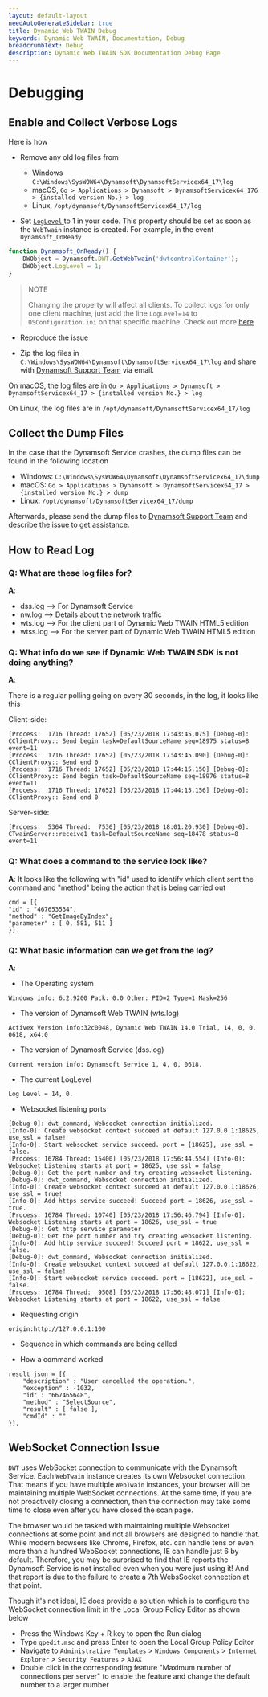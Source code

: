 ```yaml
---
layout: default-layout
needAutoGenerateSidebar: true
title: Dynamic Web TWAIN Debug
keywords: Dynamic Web TWAIN, Documentation, Debug
breadcrumbText: Debug
description: Dynamic Web TWAIN SDK Documentation Debug Page
---
```


# Debugging

## Enable and Collect Verbose Logs

Here is how

* Remove any old log files from 

    * Windows `C:\Windows\SysWOW64\Dynamsoft\DynamsoftServicex64_17\log`
    * macOS, `Go > Applications > Dynamsoft > DynamsoftServicex64_176 > {installed version No.} > log`
    * Linux, `/opt/dynamsoft/DynamsoftServicex64_17/log`

* Set [ `LogLevel` ]({{site.info}}api/WebTwain_Util.html#loglevel) to 1 in your code. This property should be set as soon as the `WebTwain` instance is created. For example, in the event `Dynamsoft_OnReady`

``` javascript
function Dynamsoft_OnReady() {
    DWObject = Dynamsoft.DWT.GetWebTwain('dwtcontrolContainer');
    DWObject.LogLevel = 1;
}
```

> NOTE
>  
> Changing the property will affect all clients. To collect logs for only one client machine, just add the line `LogLevel=14` to `DSConfiguration.ini` on that specific machine. Check out more [here]({{site.indepth}}deployment/service.html#q-how-to-configure-the-service)

* Reproduce the issue

* Zip the log files in `C:\Windows\SysWOW64\Dynamsoft\DynamsoftServicex64_17\log` and share with [Dynamsoft Support Team]({{site.about}}getsupport.html) via email.

On macOS, the log files are in `Go > Applications > Dynamsoft > DynamsoftServicex64_17 > {installed version No.} > log`

On Linux, the log files are in `/opt/dynamsoft/DynamsoftServicex64_17/log`

## Collect the Dump Files

In the case that the Dynamsoft Service crashes, the dump files can be found in the following location

* Windows: `C:\Windows\SysWOW64\Dynamsoft\DynamsoftServicex64_17\dump` 
* macOS: `Go > Applications > Dynamsoft > DynamsoftServicex64_17 > {installed version No.} > dump` 
* Linux: `/opt/dynamsoft/DynamsoftServicex64_17/dump` 

Afterwards, please send the dump files to [Dynamsoft Support Team]({{site.about}}getsupport.html) and describe the issue to get assistance.

## How to Read Log

### Q: What are these log files for?

**A**:

* dss.log --> For Dynamsoft Service
* nw.log --> Details about the network traffic
* wts.log --> For the client part of Dynamic Web TWAIN HTML5 edition
* wtss.log --> For the server part of Dynamic Web TWAIN HTML5 edition

### Q: What info do we see if Dynamic Web TWAIN SDK is not doing anything?

**A**:

There is a regular polling going on every 30 seconds, in the log, it looks like this

Client-side:

``` 
[Process:  1716 Thread: 17652] [05/23/2018 17:43:45.075] [Debug-0]: CClientProxy:: Send begin task=DefaultSourceName seq=18975 status=8 event=11
[Process:  1716 Thread: 17652] [05/23/2018 17:43:45.090] [Debug-0]: CClientProxy:: Send end 0
[Process:  1716 Thread: 17652] [05/23/2018 17:44:15.150] [Debug-0]: CClientProxy:: Send begin task=DefaultSourceName seq=18976 status=8 event=11
[Process:  1716 Thread: 17652] [05/23/2018 17:44:15.156] [Debug-0]: CClientProxy:: Send end 0
```

Server-side:

``` 
[Process:  5364 Thread:  7536] [05/23/2018 18:01:20.930] [Debug-0]: CTwainServer::receive1 task=DefaultSourceName seq=18478 status=8 event=11
```

### Q: What does a command to the service look like?

**A**: It looks like the following with "id" used to identify which client sent the command and "method" being the action that is being carried out

``` 
cmd = [{
"id" : "467653534", 
"method" : "GetImageByIndex", 
"parameter" : [ 0, 581, 511 ]
}].
```

### Q: What basic information can we get from the log?

**A**: 

* The Operating system

``` 
Windows info: 6.2.9200 Pack: 0.0 Other: PID=2 Type=1 Mask=256
```

* The version of Dynamsoft Web TWAIN (wts.log)

``` 
Activex Version info:32c0048, Dynamic Web TWAIN 14.0 Trial, 14, 0, 0, 0618, x64:0
```

* The version of Dynamosft Service (dss.log)

``` 
Current version info: Dynamsoft Service 1, 4, 0, 0618.
```

* The current LogLevel

``` 
Log Level = 14, 0.
```

* Websocket listening ports

``` 
[Debug-0]: dwt_command, Websocket connection initialized.
[Info-0]: Create websocket context succeed at default 127.0.0.1:18625, use_ssl = false!
[Info-0]: Start websocket service succeed. port = [18625], use_ssl = false.
[Process: 16784 Thread: 15400] [05/23/2018 17:56:44.554] [Info-0]: Websocket Listening starts at port = 18625, use_ssl = false
[Debug-0]: Get the port number and try creating websocket listening.
[Debug-0]: dwt_command, Websocket connection initialized.
[Info-0]: Create websocket context succeed at default 127.0.0.1:18626, use_ssl = true!
[Info-0]: Add https service succeed! Succeed port = 18626, use_ssl = true.
[Process: 16784 Thread: 10740] [05/23/2018 17:56:46.794] [Info-0]: Websocket Listening starts at port = 18626, use_ssl = true
[Debug-0]: Get http service parameter
[Debug-0]: Get the port number and try creating websocket listening.
[Info-0]: Add http service succeed! Succeed port = 18622, use_ssl = false.
[Debug-0]: dwt_command, Websocket connection initialized.
[Info-0]: Create websocket context succeed at default 127.0.0.1:18622, use_ssl = false!
[Info-0]: Start websocket service succeed. port = [18622], use_ssl = false.
[Process: 16784 Thread:  9508] [05/23/2018 17:56:48.071] [Info-0]: Websocket Listening starts at port = 18622, use_ssl = false
```

* Requesting origin

``` 
origin:http://127.0.0.1:100
```

* Sequence in which commands are being called

* How a command worked

``` 
result json = [{
    "description" : "User cancelled the operation.",
    "exception" : -1032,
    "id" : "667465648",
    "method" : "SelectSource",
    "result" : [ false ],
    "cmdId" : ""
}].
```

## WebSocket Connection Issue

`DWT` uses WebSocket connection to communicate with the Dynamsoft Service. Each `WebTwain` instance creates its own Websocket connection. That means if you have multiple `WebTwain` instances, your browser will be maintaining multiple WebSocket connections. At the same time, if you are not proactively closing a connection, then the connection may take some time to close even after you have closed the scan page.

The browser would be tasked with maintaining multiple Websocket connections at some point and not all browsers are designed to handle that. While modern browsers like Chrome, Firefox, etc. can handle tens or even more than a hundred WebSocket connections, IE can handle just 6 by default. Therefore, you may be surprised to find that IE reports the Dynamsoft Service is not installed even when you were just using it! And that report is due to the failure to create a 7th WebsSocket connection at that point.

Though it's not ideal, IE does provide a solution which is to configure the WebSocket connection limit in the Local Group Policy Editor as shown below

* Press the Windows Key + R key to open the Run dialog
* Type `gpedit.msc` and press Enter to open the Local Group Policy Editor
* Navigate to `Administrative Templates` > `Windows Components` > `Internet Explorer` > `Security Features` > `AJAX`
* Double click in the corresponding feature "Maximum number of connections per server" to enable the feature and change the default number to a larger number
